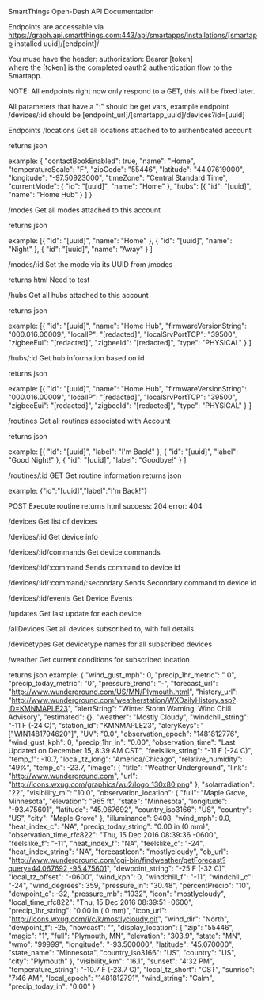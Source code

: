 SmartThings Open-Dash API Documentation

Endpoints are accessable via https://graph.api.smartthings.com:443/api/smartapps/installations/[smartapp installed uuid]/[endpoint]/

You muse have the header:
authorization: Bearer [token]  
where the [token] is the completed oauth2 authentication flow to the Smartapp.

NOTE:  All endpoints right now only respond to a GET, this will be fixed later.

All parameters that have a ":" should be get vars, example endpoint /devices/:id should be [endpoint_url]/[smartapp_uuid]/devices?id=[uuid]

Endpoints
/locations
Get all locations attached to to authenticated account

returns json

example:
{
	"contactBookEnabled": true,
	"name": "Home",
	"temperatureScale": "F",
	"zipCode": "55446",
	"latitude": "44.07619000",
	"longitude": "-97.50923000",
	"timeZone": "Central Standard Time",
	"currentMode": {
		"id": "[uuid]",
		"name": "Home"
	},
	"hubs": [{
			"id": "[uuid]",
			"name": "Home Hub"
		}
	]
}

/modes
Get all modes attached to this account

returns json

example:
[{
		"id": "[uuid]",
		"name": "Home"
	}, {
		"id": "[uuid]",
		"name": "Night"
	}, {
		"id": "[uuid]",
		"name": "Away"
	}
]

/modes/:id
Set the mode via its UUID from /modes

returns html  Need to test

/hubs
Get all hubs attached to this account

returns json

example:
[{
		"id": "[uuid]",
		"name": "Home Hub",
		"firmwareVersionString": "000.016.00009",
		"localIP": "[redacted]",
		"localSrvPortTCP": "39500",
		"zigbeeEui": "[redacted]",
		"zigbeeId": "[redacted]",
		"type": "PHYSICAL"
	}
]

/hubs/:id
Get hub information based on id

returns json

example:
[{
		"id": "[uuid]",
		"name": "Home Hub",
		"firmwareVersionString": "000.016.00009",
		"localIP": "[redacted]",
		"localSrvPortTCP": "39500",
		"zigbeeEui": "[redacted]",
		"zigbeeId": "[redacted]",
		"type": "PHYSICAL"
	}
]

/routines
Get all routines associated with Account

returns json

example:
[{
		"id": "[uuid]",
		"label": "I'm Back!"
	},  {
		"id": "[uuid]",
		"label": "Good Night!"
	}, {
		"id": "[uuid]",
		"label": "Goodbye!"
	}
]


/routines/:id
GET
Get routine information
returns json

example:
{"id":"[uuid]","label":"I'm Back!"}

POST
Execute routine
returns html
success: 204
error: 404

/devices
Get list of devices

/devices/:id
Get device info

/devices/:id/commands
Get device commands

/devices/:id/:command
Sends command to device id

/devices/:id/:command/:secondary
Sends Secondary command to device id

/devices/:id/events
Get Device Events

/updates
Get last update for each device

/allDevices
Get all devices subscribed to, with full details

/devicetypes
Get devicetype names for all subscribed devices

/weather
Get current conditions for subscribed location

returns json
example:
{
	"wind_gust_mph": 0,
	"precip_1hr_metric": " 0",
	"precip_today_metric": "0",
	"pressure_trend": "-",
	"forecast_url": "http://www.wunderground.com/US/MN/Plymouth.html",
	"history_url": "http://www.wunderground.com/weatherstation/WXDailyHistory.asp?ID=KMNMAPLE23",
	"alertString": "Winter Storm Warning, Wind Chill Advisory",
	"estimated": {},
	"weather": "Mostly Cloudy",
	"windchill_string": "-11 F (-24 C)",
	"station_id": "KMNMAPLE23",
	"aleryKeys": "[\"WIN1481794620\"]",
	"UV": "0.0",
	"observation_epoch": "1481812776",
	"wind_gust_kph": 0,
	"precip_1hr_in": "0.00",
	"observation_time": "Last Updated on December 15, 8:39 AM CST",
	"feelslike_string": "-11 F (-24 C)",
	"temp_f": -10.7,
	"local_tz_long": "America/Chicago",
	"relative_humidity": "49%",
	"temp_c": -23.7,
	"image": {
		"title": "Weather Underground",
		"link": "http://www.wunderground.com",
		"url": "http://icons.wxug.com/graphics/wu2/logo_130x80.png"
	},
	"solarradiation": "22",
	"visibility_mi": "10.0",
	"observation_location": {
		"full": "Maple Grove, Minnesota",
		"elevation": "965 ft",
		"state": "Minnesota",
		"longitude": "-93.475601",
		"latitude": "45.067692",
		"country_iso3166": "US",
		"country": "US",
		"city": "Maple Grove"
	},
	"illuminance": 9408,
	"wind_mph": 0.0,
	"heat_index_c": "NA",
	"precip_today_string": "0.00 in (0 mm)",
	"observation_time_rfc822": "Thu, 15 Dec 2016 08:39:36 -0600",
	"feelslike_f": "-11",
	"heat_index_f": "NA",
	"feelslike_c": "-24",
	"heat_index_string": "NA",
	"forecastIcon": "mostlycloudy",
	"ob_url": "http://www.wunderground.com/cgi-bin/findweather/getForecast?query=44.067692,-95.475601",
	"dewpoint_string": "-25 F (-32 C)",
	"local_tz_offset": "-0600",
	"wind_kph": 0,
	"windchill_f": "-11",
	"windchill_c": "-24",
	"wind_degrees": 359,
	"pressure_in": "30.48",
	"percentPrecip": "10",
	"dewpoint_c": -32,
	"pressure_mb": "1032",
	"icon": "mostlycloudy",
	"local_time_rfc822": "Thu, 15 Dec 2016 08:39:51 -0600",
	"precip_1hr_string": "0.00 in ( 0 mm)",
	"icon_url": "http://icons.wxug.com/i/c/k/mostlycloudy.gif",
	"wind_dir": "North",
	"dewpoint_f": -25,
	"nowcast": "",
	"display_location": {
		"zip": "55446",
		"magic": "1",
		"full": "Plymouth, MN",
		"elevation": "303.9",
		"state": "MN",
		"wmo": "99999",
		"longitude": "-93.500000",
		"latitude": "45.070000",
		"state_name": "Minnesota",
		"country_iso3166": "US",
		"country": "US",
		"city": "Plymouth"
	},
	"visibility_km": "16.1",
	"sunset": "4:32 PM",
	"temperature_string": "-10.7 F (-23.7 C)",
	"local_tz_short": "CST",
	"sunrise": "7:46 AM",
	"local_epoch": "1481812791",
	"wind_string": "Calm",
	"precip_today_in": "0.00"
}
